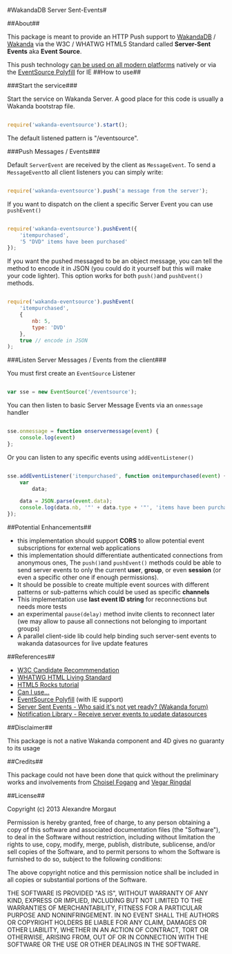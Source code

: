 #WakandaDB Server Sent-Events#

##About##
 
This package is meant to provide an HTTP Push support to [WakandaDB](http://wakandadb.org) / [Wakanda](http://wakanda.org) via the W3C / WHATWG HTML5 Standard called **Server-Sent Events** aka **Event Source**.

This push technology [can be used on all modern platforms](http://caniuse.com/#search=eventsource) natively or via the [EventSource Polyfill](https://github.com/Yaffle/EventSource) for IE 
##How to use##

###Start the service###

Start the service on Wakanda Server. A good place for this code is usually a Wakanda bootstrap file.

```javascript

require('wakanda-eventsource').start();

```

The default listened pattern is "/eventsource". 

###Push Messages / Events###

Default `ServerEvent` are received by the client as `MessageEvent`. To send a `MessageEvent`to all client listeners you can simply write:

```javascript

require('wakanda-eventsource').push('a message from the server');

```

If you want to dispatch on the client a specific Server Event you can use `pushEvent()`

```javascript

require('wakanda-eventsource').pushEvent({
    'itempurchased', 
    '5 "DVD" items have been purchased'
});

```

If you want the pushed messaged to be an object message, you can tell the method to encode it in JSON (you could do it yourself but this will make your code lighter). This option works for both `push()`and `pushEvent()` methods.

```javascript

require('wakanda-eventsource').pushEvent(
    'itempurchased',
    {
    	nb: 5,
    	type: 'DVD'
    },
    true // encode in JSON
);

```

###Listen Server Messages / Events from the client###

You must first create an `EventSource` Listener

```javascript

var sse = new EventSource('/eventsource');

```

You can then listen to basic Server Message Events via an `onmessage` handler

```javascript

sse.onmessage = function onservermessage(event) {
	console.log(event)
};

```

Or you can listen to any specific events using `addEventListener()`


```javascript

sse.addEventListener('itempurchased', function onitempurchased(event) {
	var
		data;

	data = JSON.parse(event.data);
	console.log(data.nb, '"' + data.type + '"', 'items have been purchased')
});

```

##Potential Enhancements##

* this implementation should support **CORS** to allow potential event subscriptions for external web applications
* this implementation should differentiate authenticated connections from anonymous ones, The `push()`and `pushEvent()` methods could be able to send server events to only the current **user**, **group**, or even **session** (or even a specific other one if enough permissions).
* It should be possible to create multiple event sources with different patterns or sub-patterns which could be used as specific **channels**
* This implementation use **last event ID string** for reconnections but needs more tests
* an experimental `pause(delay)` method invite clients to reconnect later (we may allow to pause all connections not belonging to important groups)
* A parallel client-side lib could help binding such server-sent events to wakanda datasources for live update features

##References##

* [W3C Candidate Recommmendation](http://w3.org/TR/Eventsource)
* [WHATWG HTML Living Standard](http://www.whatwg.org/specs/web-apps/current-work/multipage/comms.html)
* [HTML5 Rocks tutorial](http://www.html5rocks.com/en/tutorials/eventsource/basics/)
* [Can I use...](http://caniuse.com/#search=eventsource)
* [EventSource Polyfill](https://github.com/Yaffle/EventSource) (with IE support)
* [Server Sent Events - Who said it's not yet ready? (Wakanda forum)](http://forum.wakanda.org/showthread.php?4264-Server-Sent-Events-Who-said-it-s-not-yet-ready)
* [Notification Library - Receive server events to update datasources](http://forum.wakanda.org/showthread.php?4362-Notification-Library-Receive-server-events-to-update-datasources)

##Disclaimer##

This package is not a native Wakanda component and 4D gives no guaranty to its usage

##Credits##

This package could not have been done that quick without the preliminary works and involvements from [Choisel Fogang](https://github.com/choisel) and [Vegar Ringdal](https://github.com/vegarringdal)

##License##


Copyright (c) 2013 Alexandre Morgaut

Permission is hereby granted, free of charge, to any person obtaining a copy of this software and associated documentation files (the "Software"), to deal in the Software without restriction, including without limitation the rights to use, copy, modify, merge, publish, distribute, sublicense, and/or sell copies of the Software, and to permit persons to whom the Software is furnished to do so, subject to the following conditions:

The above copyright notice and this permission notice shall be included in all copies or substantial portions of the Software.

THE SOFTWARE IS PROVIDED "AS IS", WITHOUT WARRANTY OF ANY KIND, EXPRESS OR IMPLIED, INCLUDING BUT NOT LIMITED TO THE WARRANTIES OF MERCHANTABILITY, FITNESS FOR A PARTICULAR PURPOSE AND NONINFRINGEMENT. IN NO EVENT SHALL THE AUTHORS OR COPYRIGHT HOLDERS BE LIABLE FOR ANY CLAIM, DAMAGES OR OTHER LIABILITY, WHETHER IN AN ACTION OF CONTRACT, TORT OR OTHERWISE, ARISING FROM, OUT OF OR IN CONNECTION WITH THE SOFTWARE OR THE USE OR OTHER DEALINGS IN THE SOFTWARE.
